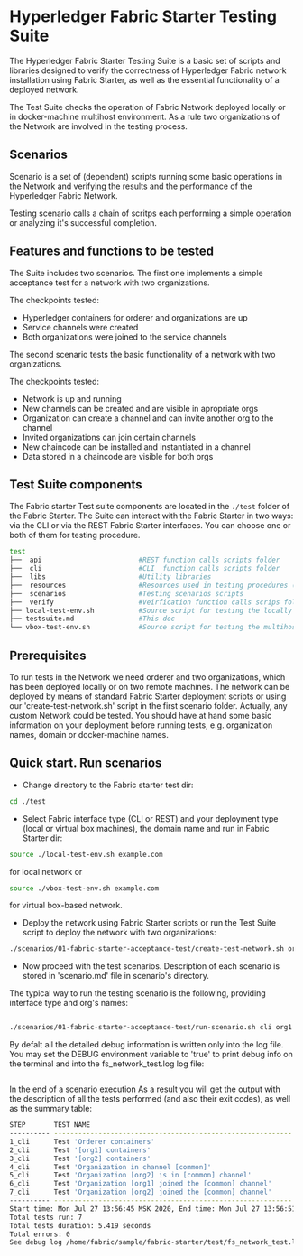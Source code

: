 # Hyperledger Fabric Starter Testing Suite

The Hyperledger Fabric Starter Testing Suite is a basic set of scripts and libraries designed to verify the correctness of Hyperledger Fabric network installation using Fabric Starter, as well as the essential functionality of a deployed network.

The Test Suite checks the operation of Fabric Network deployed locally or in docker-machine multihost environment. As a rule two organizations of the Network are involved in the testing process.

## Scenarios

Scenario is a set of (dependent) scripts running some basic operations in the Network and verifying the results and the performance of the Hyperledger Fabric Network.

Testing scenario calls a chain of scritps each performing a simple operation or analyzing it's successful completion.

## Features and functions to be tested

The Suite includes two scenarios. The first one implements a simple acceptance test for a network with two organizations.

The checkpoints tested:

* Hyperledger containers for orderer and organizations are up
* Service channels were created
* Both organizations were joined to the service channels

The second scenario tests the basic functionality of a network with two organizations.

The checkpoints tested:

* Network is up and running
* New channels can be created and are visible in apropriate orgs
* Organization can create a channel and can invite another org to the channel
* Invited organizations can join certain channels
* New chaincode can be installed and instantiated in a channel
* Data stored in a chaincode are visible for both orgs

## Test Suite components

The Fabric starter Test suite components are located in the ```./test``` folder of the Fabric Starter. The Suite can interact with the Fabric Starter in two ways: via the CLI or via the REST Fabric Starter interfaces. You can choose one or both of them for testing procedure.

```bash
test
├──  api                        #REST function calls scripts folder
├──  cli                        #CLI  function calls scripts folder
├──  libs                       #Utility libraries
├──  resources                  #Resources used in testing procedures (sample chaincodes etc.)
├──  scenarios                  #Testing scenarios scripts
├──  verify                     #Veirfication function calls scrips folder
├── local-test-env.sh           #Source script for testing the locally installed Network
├── testsuite.md                #This doc
└── vbox-test-env.sh            #Source script for testing the multihost Network deployment
```

## Prerequisites

To run tests in the Network we need orderer and two organizations, which has been deployed locally or on two remote machines. The network can be deployed by means of standard Fabric Starter deployment scripts or using our 'create-test-network.sh' script in the first scenario folder. Actually, any custom Network could be tested. You should have at hand some basic information on your deployment before running tests, e.g. organization names, domain or docker-machine names.

## Quick start. Run scenarios

* Change directory to the Fabric starter test dir:

```bash
cd ./test
```

* Select Fabric interface type (CLI or REST) and your deployment type (local or virtual box machines), the domain name and run in Fabric Starter dir:

```bash
source ./local-test-env.sh example.com
```

for local network or

```bash
source ./vbox-test-env.sh example.com
```

for virtual box-based network.

* Deploy the network using Fabric Starter scripts or run the Test Suite script to deploy the network with two organizations:

```bash
./scenarios/01-fabric-starter-acceptance-test/create-test-network.sh org1 org2
```

* Now proceed with the test scenarios. Description of each scenario is stored in 'scenario.md' file in scenario's directory.

The typical way to run the testing scenario is the following, providing interface type and org's names:

```bash

./scenarios/01-fabric-starter-acceptance-test/run-scenario.sh cli org1 org2

```

By defalt all the detailed debug information is written only into the log file. You may set the DEBUG environment variable to 'true' to print debug info on the terminal and into the fs_network_test.log log file:

```

```

In the end of a scenario execution As a result you will get the output with the description of all the tests performed (and also their exit codes), as well as the summary table:

```bash
STEP       TEST NAME                                                   RESULT     TIME ELAPSED (s)
---------- ----------------------------------------------------------- ---------- ----------
1_cli      Test 'Orderer containers'                                   OK:  (0)   0.575
2_cli      Test '[org1] containers'                                    OK:  (0)   0.695
3_cli      Test '[org2] containers'                                    OK:  (0)   0.692
4_cli      Test 'Organization in channel [common]'                     OK:  (0)   0.923
5_cli      Test 'Organization [org2] is in [common] channel'           OK:  (0)   1.154
6_cli      Test 'Organization [org1] joined the [common] channel'      OK:  (0)   0.679
7_cli      Test 'Organization [org2] joined the [common] channel'      OK:  (0)   0.701
---------- ----------------------------------------------------------- ---------- ----------
Start time: Mon Jul 27 13:56:45 MSK 2020, End time: Mon Jul 27 13:56:51 MSK 2020
Total tests run: 7
Total tests duration: 5.419 seconds
Total errors: 0
See debug log /home/fabric/sample/fabric-starter/test/fs_network_test.log
```


